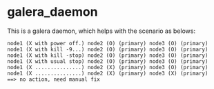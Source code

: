 # galera_daemon
This is a galera daemon, which helps with the scenario as belows:
```
node1 (X with power off.) node2 (O) (primary) node3 (O) (primary)
node1 (X with kill -9...) node2 (O) (primary) node3 (O) (primary)
node1 (X with kill -stop) node2 (O) (primary) node3 (O) (primary)
node1 (X with usual stop) node2 (O) (primary) node3 (O) (primary)
node1 (X ...............) node2 (X) (primary) node3 (O) (primary)
node1 (X ...............) node2 (X) (primary) node3 (X) (primary)    ==> no action, need manual fix  
```
